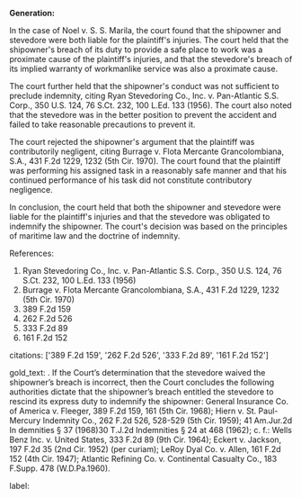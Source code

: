 **Generation:**



In the case of Noel v. S. S. Marila, the court found that the shipowner and stevedore were both liable for the plaintiff's injuries. The court held that the shipowner's breach of its duty to provide a safe place to work was a proximate cause of the plaintiff's injuries, and that the stevedore's breach of its implied warranty of workmanlike service was also a proximate cause.

The court further held that the shipowner's conduct was not sufficient to preclude indemnity, citing Ryan Stevedoring Co., Inc. v. Pan-Atlantic S.S. Corp., 350 U.S. 124, 76 S.Ct. 232, 100 L.Ed. 133 (1956). The court also noted that the stevedore was in the better position to prevent the accident and failed to take reasonable precautions to prevent it.

The court rejected the shipowner's argument that the plaintiff was contributorily negligent, citing Burrage v. Flota Mercante Grancolombiana, S.A., 431 F.2d 1229, 1232 (5th Cir. 1970). The court found that the plaintiff was performing his assigned task in a reasonably safe manner and that his continued performance of his task did not constitute contributory negligence.

In conclusion, the court held that both the shipowner and stevedore were liable for the plaintiff's injuries and that the stevedore was obligated to indemnify the shipowner. The court's decision was based on the principles of maritime law and the doctrine of indemnity.

References:

1. Ryan Stevedoring Co., Inc. v. Pan-Atlantic S.S. Corp., 350 U.S. 124, 76 S.Ct. 232, 100 L.Ed. 133 (1956)
2. Burrage v. Flota Mercante Grancolombiana, S.A., 431 F.2d 1229, 1232 (5th Cir. 1970)
3. 389 F.2d 159
4. 262 F.2d 526
5. 333 F.2d 89
6. 161 F.2d 152



citations: ['389 F.2d 159', '262 F.2d 526', '333 F.2d 89', '161 F.2d 152']

gold_text: . If the Court’s determination that the stevedore waived the shipowner’s breach is incorrect, then the Court concludes the following authorities dictate that the shipowner’s breach entitled the stevedore to rescind its express duty to indemnify the shipowner: General Insurance Co. of America v. Fleeger, 389 F.2d 159, 161 (5th Cir. 1968); Hiern v. St. Paul-Mercury Indemnity Co., 262 F.2d 526, 528-529 (5th Cir. 1959); 41 Am.Jur.2d In demnities § 37 (1968)30 T.J.2d Indemnities § 24 at 468 (1962); c. f.: Wells Benz Inc. v. United States, 333 F.2d 89 (9th Cir. 1964); Eckert v. Jackson, 197 F.2d 35 (2nd Cir. 1952) (per curiam); LeRoy Dyal Co. v. Allen, 161 F.2d 152 (4th Cir. 1947); Atlantic Refining Co. v. Continental Casualty Co., 183 F.Supp. 478 (W.D.Pa.1960).

label: 